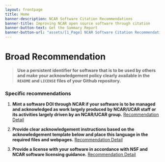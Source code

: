 ```yaml
---
layout: frontpage
title: Home
banner-description: NCAR Software Citation Recommendations
banner-title: Improving NCAR open source software through citation
banner-button-text: Get the Summary Report
banner-button-url: "assets/[1_Page] NCAR Software Citation Recommendation 2020.pdf"
---
```


# Broad Recommendation

> **Use a persistent identifier for software that is to be used by others and make your acknowledgement policy clearly available in the `README` and `LICENSE` files of your Github repository.**

### Specific recommendations

1. **Mint a software DOI through NCAR if your software is to be managed and acknowledged as work largely produced by NCAR/UCAR staff or its activities largely driven by an NCAR/UCAR group.** <a class="cta-link large white-on-color" href="/software-citation/pages/recommendation/mint-doi.html">Recommendation Detail</a>


2. **Provide clear acknowledgement instructions based on the acknowledgement template below and place this language in the required files and webpages.**  <a class="cta-link large white-on-color" href="/software-citation/pages/recommendation/provide-citation.html" >Recommendation Detail</a>


3. **Provide a license with your software in accordance with NSF and NCAR software licensing guidance.** <a class="cta-link large white-on-color" href="/software-citation/pages/recommendation/select-license.html" >Recommendation Detail</a>




